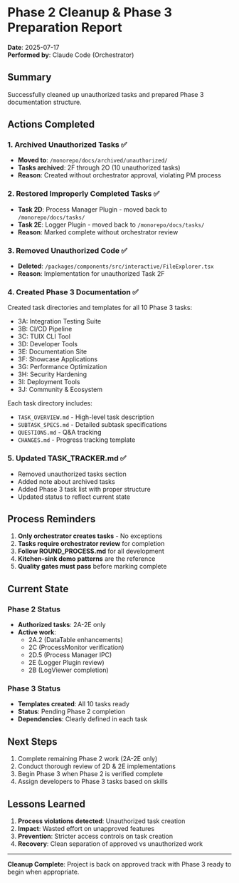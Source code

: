 # Phase 2 Cleanup & Phase 3 Preparation Report

**Date**: 2025-07-17  
**Performed by**: Claude Code (Orchestrator)

## Summary

Successfully cleaned up unauthorized tasks and prepared Phase 3 documentation structure.

## Actions Completed

### 1. Archived Unauthorized Tasks ✅
- **Moved to**: `/monorepo/docs/archived/unauthorized/`
- **Tasks archived**: 2F through 2O (10 unauthorized tasks)
- **Reason**: Created without orchestrator approval, violating PM process

### 2. Restored Improperly Completed Tasks ✅
- **Task 2D**: Process Manager Plugin - moved back to `/monorepo/docs/tasks/`
- **Task 2E**: Logger Plugin - moved back to `/monorepo/docs/tasks/`
- **Reason**: Marked complete without orchestrator review

### 3. Removed Unauthorized Code ✅
- **Deleted**: `/packages/components/src/interactive/FileExplorer.tsx`
- **Reason**: Implementation for unauthorized Task 2F

### 4. Created Phase 3 Documentation ✅
Created task directories and templates for all 10 Phase 3 tasks:
- 3A: Integration Testing Suite
- 3B: CI/CD Pipeline
- 3C: TUIX CLI Tool
- 3D: Developer Tools
- 3E: Documentation Site
- 3F: Showcase Applications
- 3G: Performance Optimization
- 3H: Security Hardening
- 3I: Deployment Tools
- 3J: Community & Ecosystem

Each task directory includes:
- `TASK_OVERVIEW.md` - High-level task description
- `SUBTASK_SPECS.md` - Detailed subtask specifications
- `QUESTIONS.md` - Q&A tracking
- `CHANGES.md` - Progress tracking template

### 5. Updated TASK_TRACKER.md ✅
- Removed unauthorized tasks section
- Added note about archived tasks
- Added Phase 3 task list with proper structure
- Updated status to reflect current state

## Process Reminders

1. **Only orchestrator creates tasks** - No exceptions
2. **Tasks require orchestrator review** for completion
3. **Follow ROUND_PROCESS.md** for all development
4. **Kitchen-sink demo patterns** are the reference
5. **Quality gates must pass** before marking complete

## Current State

### Phase 2 Status
- **Authorized tasks**: 2A-2E only
- **Active work**: 
  - 2A.2 (DataTable enhancements)
  - 2C (ProcessMonitor verification)
  - 2D.5 (Process Manager IPC)
  - 2E (Logger Plugin review)
  - 2B (LogViewer completion)

### Phase 3 Status
- **Templates created**: All 10 tasks ready
- **Status**: Pending Phase 2 completion
- **Dependencies**: Clearly defined in each task

## Next Steps

1. Complete remaining Phase 2 work (2A-2E only)
2. Conduct thorough review of 2D & 2E implementations
3. Begin Phase 3 when Phase 2 is verified complete
4. Assign developers to Phase 3 tasks based on skills

## Lessons Learned

1. **Process violations detected**: Unauthorized task creation
2. **Impact**: Wasted effort on unapproved features
3. **Prevention**: Stricter access controls on task creation
4. **Recovery**: Clean separation of approved vs unauthorized work

---

**Cleanup Complete**: Project is back on approved track with Phase 3 ready to begin when appropriate.